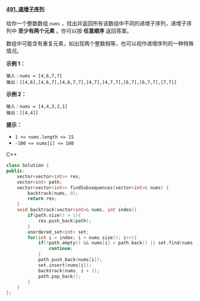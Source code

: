 #### [491. 递增子序列](https://leetcode-cn.com/problems/increasing-subsequences/)

给你一个整数数组 `nums` ，找出并返回所有该数组中不同的递增子序列，递增子序列中 **至少有两个元素** 。你可以按 **任意顺序** 返回答案。

数组中可能含有重复元素，如出现两个整数相等，也可以视作递增序列的一种特殊情况。

 

**示例 1：**

```
输入：nums = [4,6,7,7]
输出：[[4,6],[4,6,7],[4,6,7,7],[4,7],[4,7,7],[6,7],[6,7,7],[7,7]]
```

**示例 2：**

```
输入：nums = [4,4,3,2,1]
输出：[[4,4]]
```

 

**提示：**

- `1 <= nums.length <= 15`
- `-100 <= nums[i] <= 100`



C++

```c++
class Solution {
public:
    vector<vector<int>> res;
    vector<int> path;
    vector<vector<int>> findSubsequences(vector<int>& nums) {
        backtrack(nums, 0);
        return res;
    }
    void backtrack(vector<int>& nums, int index){
        if(path.size() > 1){
            res.push_back(path);
        }
        unordered_set<int> set;
        for(int i = index; i < nums.size(); i++){
            if(!path.empty() && nums[i] < path.back() || set.find(nums[i]) != set.end()){
                continue;
            }
            path.push_back(nums[i]);
            set.insert(nums[i]);
            backtrack(nums, i + 1);
            path.pop_back();
        }
    }
};
```

